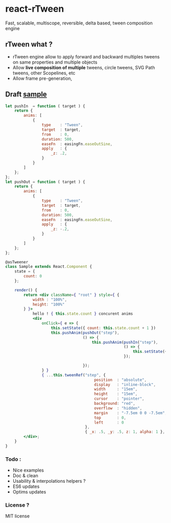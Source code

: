 # react-rTween

Fast, scalable, multiscope, reversible, delta based, tween composition engine

## rTween what ?

- rTween engine allow to apply forward and backward multiples tweens on same properties and multiple objects
- Allow **live composition of multiple** tweens, circle tweens, SVG Path tweens, other Scopelines, etc
- Allow frame pre-generation,

## Draft [sample](http://htmlpreview.github.io/?https://github.com/n8tz/react-rtween/blob/master/samples/index.html)

```jsx
let pushIn  = function ( target ) {
	return {
		anims: [
			{
				type    : "Tween",
				target  : target,
				from    : 0,
				duration: 500,
				easeFn  : easingFn.easeOutSine,
				apply   : {
					_z: .2,
				}
			}
		]
	};
};
let pushOut = function ( target ) {
	return {
		anims: [
			{
				type    : "Tween",
				target  : target,
				from    : 0,
				duration: 500,
				easeFn  : easingFn.easeOutSine,
				apply   : {
					_z: -.2,
				}
			}
		]
	};
};

@asTweener
class Sample extends React.Component {
	state = {
		count: 0
	};

	render() {
		return <div className={ "root" } style={ {
			width : "100%",
			height: "100%"
		} }>
			hello ! { this.state.count } concurent anims
			<div
				onClick={ e => {
					this.setState({ count: this.state.count + 1 })
					this.pushAnim(pushOut("step"),
					              () => {
						              this.pushAnim(pushIn("step"),
						                            () => {
							                            this.setState({ count: this.state.count - 1 })
						                            });

					              });
				} }
				{ ...this.tweenRef("step", {
					                   position  : "absolute",
					                   display   : "inline-block",
					                   width     : "15em",
					                   height    : "15em",
					                   cursor    : "pointer",
					                   background: "red",
					                   overflow  : "hidden",
					                   margin    : "-7.5em 0 0 -7.5em",
					                   top       : 0,
					                   left      : 0
				                   },
				                   { _x: .5, _y: .5, z: 1, alpha: 1 }, 0) }/>
		</div>;
	}
}
```


### Todo :

- Nice examples 
- Doc & clean
- Usability & interpolations helpers ?
- ES6 updates
- Optims updates

### License ?

MIT license

